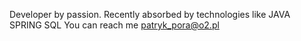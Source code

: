 Developer by passion. Recently absorbed by technologies like JAVA SPRING SQL
You can reach me patryk_pora@o2.pl

<!---
PatrykPora/PatrykPora is a ✨ special ✨ repository because its `README.md` (this file) appears on your GitHub profile.
You can click the Preview link to take a look at your changes.
--->
